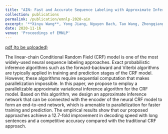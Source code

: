 ```yaml
---
title: "AIN: Fast and Accurate Sequence Labeling with Approximate Inference Network"
collection: publications
permalink: /publication/emnlp-2020-ain
excerpt: '**Xinyu Wang**, Yong Jiang, Nguyen Bach, Tao Wang, Zhongqiang Huang, Fei Huang and Kewei Tu.'
date: 2020-11-16
venue: 'Proceedings of EMNLP'
---
```


<!-- [pdf](https://arxiv.org/pdf/1906.07880.pdf)
[code](https://github.com/wangxinyu0922/Second_Order_SDP)
[bibtex](https://www.aclweb.org/anthology/P19-1454.bib) -->
[pdf (to be uploaded)]()

The linear-chain Conditional Random Field (CRF) model is one of the most widely-used neural sequence labeling approaches. Exact probabilistic inference algorithms such as the forward-backward and Viterbi algorithms are typically applied in training and prediction stages of the CRF model. However, these algorithms require sequential computation that makes parallelization impossible. In this paper, we propose to employ a parallelizable approximate variational inference algorithm for the CRF model. Based on this algorithm, we design an approximate inference network that can be connected with the encoder of the neural CRF model to form an end-to-end network, which is amenable to parallelization for faster training and prediction. The empirical results show that our proposed approaches achieve a 12.7-fold improvement in decoding speed with long sentences and a competitive accuracy compared with the traditional CRF approach.